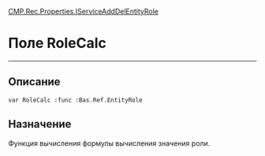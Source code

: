 ﻿---
Link: CMP.Rec.Properties.IServiceAddDelEntityRole.@RoleCalc
---

<!---  Навигация
[Имя проекта](#) :
-->
[CMP.Rec.Properties.IServiceAddDelEntityRole](Default)

# Поле RoleCalc
---

## Описание

    var RoleCalc :func :Bas.Ref.EntityRole

<!--
## Аргументы{#Args}

### Аргумент1

Описание аргумента 1
-->

## Назначение

Функция вычисления формулы вычисления значения роли.

<!--
## Пример

    RoleCalc...
-->

